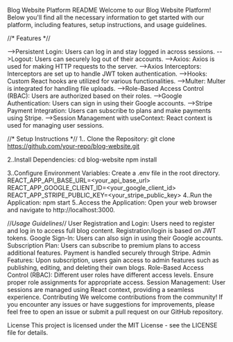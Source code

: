 Blog Website Platform README
Welcome to our Blog Website Platform! Below you'll find all the necessary information to get started with our platform, including features, setup instructions, and usage guidelines.

//* Features *//

-->Persistent Login: Users can log in and stay logged in across sessions.
-->Logout: Users can securely log out of their accounts.
-->Axios: Axios is used for making HTTP requests to the server.
-->Axios Interceptors: Interceptors are set up to handle JWT token authentication.
-->Hooks: Custom React hooks are utilized for various functionalities.
-->Multer: Multer is integrated for handling file uploads.
-->Role-Based Access Control (RBAC): Users are authorized based on their roles.
-->Google Authentication: Users can sign in using their Google accounts.
-->Stripe Payment Integration: Users can subscribe to plans and make payments using Stripe.
-->Session Management with useContext: React context is used for managing user sessions.

//* Setup Instructions *//
1.. Clone the Repository:
git clone https://github.com/your-repo/blog-website.git

2..Install Dependencies:
cd blog-website 
npm install

3..Configure Environment Variables:
Create a .env file in the root directory.
  REACT_APP_API_BASE_URL=<your_api_base_url>
  REACT_APP_GOOGLE_CLIENT_ID=<your_google_client_id>
  REACT_APP_STRIPE_PUBLIC_KEY=<your_stripe_public_key>
4..Run the Application:
npm start
5..Access the Application:
Open your web browser and navigate to http://localhost:3000.


//*Usage Guidelines*//
User Registration and Login: Users need to register and log in to access full blog content. Registration/login is based on JWT tokens.
Google Sign-In: Users can also sign in using their Google accounts.
Subscription Plan: Users can subscribe to premium plans to access additional features. Payment is handled securely through Stripe.
Admin Features: Upon subscription, users gain access to admin features such as publishing, editing, and deleting their own blogs.
Role-Based Access Control (RBAC): Different user roles have different access levels. Ensure proper role assignments for appropriate access.
Session Management: User sessions are managed using React context, providing a seamless experience.
Contributing
We welcome contributions from the community! If you encounter any issues or have suggestions for improvements, please feel free to open an issue or submit a pull request on our GitHub repository.

   License
This project is licensed under the MIT License - see the LICENSE file for details.
